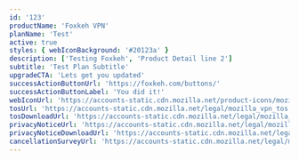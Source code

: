 ```yaml
---
id: '123'
productName: 'Foxkeh VPN'
planName: 'Test'
active: true
styles: { webIconBackground: '#20123a' }
description: ['Testing Foxkeh', 'Product Detail line 2']
subtitle: 'Test Plan Subtitle'
upgradeCTA: 'Lets get you updated'
successActionButtonUrl: 'https://foxkeh.com/buttons/'
successActionButtonLabel: 'You did it!'
webIconUrl: 'https://accounts-static.cdn.mozilla.net/product-icons/mozilla-vpn-web-64.svg'
tosUrl: 'https://accounts-static.cdn.mozilla.net/legal/mozilla_vpn_tos'
tosDownloadUrl: 'https://accounts-static.cdn.mozilla.net/legal/mozilla_vpn_tos'
privacyNoticeUrl: 'https://accounts-static.cdn.mozilla.net/legal/mozilla_vpn_tos'
privacyNoticeDownloadUrl: 'https://accounts-static.cdn.mozilla.net/legal/mozilla_vpn_tos'
cancellationSurveyUrl: 'https://accounts-static.cdn.mozilla.net/legal/mozilla_cancellation_survey_url'
---
```

